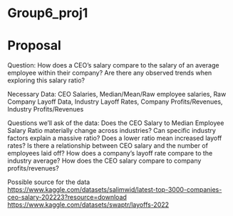 # Group6_proj1

# Proposal
Question:
How does a CEO’s salary compare to the salary of an average employee within their company? Are there any observed trends when exploring this salary ratio?

Necessary Data: 
CEO Salaries, Median/Mean/Raw employee salaries, Raw Company Layoff Data, Industry Layoff Rates, Company Profits/Revenues, Industry Profits/Revenues

Questions we’ll ask of the data:
Does the CEO Salary to Median Employee Salary Ratio materially change across industries? Can specific industry factors explain a massive ratio? Does a lower ratio mean increased layoff rates?  Is there a relationship between CEO salary and the number of employees laid off? How does a company’s layoff rate compare to the industry average? How does the CEO salary compare to company profits/revenues? 


Possible source for the data
https://www.kaggle.com/datasets/salimwid/latest-top-3000-companies-ceo-salary-202223?resource=download
https://www.kaggle.com/datasets/swaptr/layoffs-2022